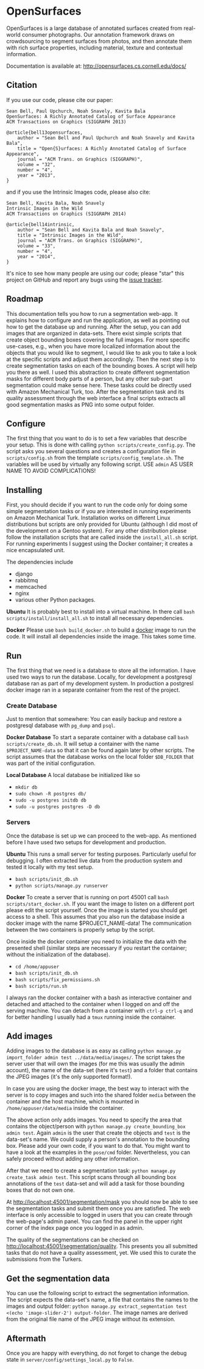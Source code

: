 # OpenSurfaces

OpenSurfaces is a large database of annotated surfaces created from real-world
consumer photographs. Our annotation framework draws on crowdsourcing to
segment surfaces from photos, and then annotate them with rich surface
properties, including material, texture and contextual information.

Documentation is available at: http://opensurfaces.cs.cornell.edu/docs/

## Citation

If you use our code, please cite our paper:

    Sean Bell, Paul Upchurch, Noah Snavely, Kavita Bala
    OpenSurfaces: A Richly Annotated Catalog of Surface Appearance
    ACM Transactions on Graphics (SIGGRAPH 2013)

    @article{bell13opensurfaces,
		author = "Sean Bell and Paul Upchurch and Noah Snavely and Kavita Bala",
		title = "Open{S}urfaces: A Richly Annotated Catalog of Surface Appearance",
		journal = "ACM Trans. on Graphics (SIGGRAPH)",
		volume = "32",
		number = "4",
		year = "2013",
	}

and if you use the Intrinsic Images code, please also cite:

    Sean Bell, Kavita Bala, Noah Snavely
    Intrinsic Images in the Wild
    ACM Transactions on Graphics (SIGGRAPH 2014)

    @article{bell14intrinsic,
		author = "Sean Bell and Kavita Bala and Noah Snavely",
		title = "Intrinsic Images in the Wild",
		journal = "ACM Trans. on Graphics (SIGGRAPH)",
		volume = "33",
		number = "4",
		year = "2014",
	}

It's nice to see how many people are using our code; please "star" this project
on GitHub and report any bugs using the
[issue tracker](https://github.com/seanbell/opensurfaces/issues).

## Roadmap
This documentation tells you how to run a segmentation web-app. It explains how
to configure and run the application, as well as pointing out how to get the
database up and running. After the setup, you can add images that are organized
in data-sets. There exist simple scripts that create object bounding boxes
covering the full images. For more specific use-cases, e.g., when you have more
localized information about the objects that you would like to segment, I would
like to ask you to take a look at the specific scripts and adjust them
accordingly. Then the next step is to create segmentation tasks on each of the
bounding boxes. A script will help you there as well. I used this abstraction to
create different segmentation masks for different body parts of a person, but
any other sub-part segmentation could make sense here. These tasks could be
directly used with Amazon Mechanical Turk, too. After the segmentation task and
its quality assessment through the web interface a final scripts extracts all
good segmentation masks as PNG into some output folder.


## Configure
The first thing that you want to do is to set a few variables that describe your
setup. This is done with calling `python scripts/create_config.py`. The script
asks you several questions and creates a configuration file in
`scripts/config.sh` from the template `scripts/config_template.sh`. The
variables will be used by virtually any following script. USE `admin` AS USER
NAME TO AVOID COMPLICATIONS!

## Installing
First, you should decide if you want to run the code only for doing some simple
segmentation tasks or if you are interested in running experiments on Amazon
Mechanical Turk. Installation works on different Linux distributions but scripts
are only provided for Ubuntu (although I did most of the development on a Gentoo
system). For any other distribution please follow the installation scripts that
are called inside the `install_all.sh` script. For running experiments I suggest
using the Docker container; it creates a nice encapsulated unit.

The dependencies include

- django
- rabbitmq
- memcached
- nginx
- various other Python packages.

**Ubuntu**
It is probably best to install into a virtual machine. In there call `bash
scripts/install/install_all.sh` to install all necessary dependencies.

**Docker**
Please use `bash build_docker.sh` to build a [docker](https://www.docker.com/)
image to run the code. It will install all dependencies inside the image. This
takes some time.

## Run
The first thing that we need is a database to store all the information. I have
used two ways to run the database. Locally, for development a postgresql
database ran as part of my development system. In production a postgresl docker
image ran in a separate container from the rest of the project.

### Create Database
Just to mention that somewhere: You can easily backup and restore a postgresql
database with `pg_dump` and `psql`.

**Docker Database**
To start a separate container with a database call `bash scripts/create_db.sh`.
It will setup a container with the name `$PROJECT_NAME-data` so that it can be
found again later by other scripts. The script assumes that the database works
on the local folder `$DB_FOLDER` that was part of the initial configuration.

**Local Database**
A local database be initialized like so

- `mkdir db`
- `sudo chown -R postgres db/`
- `sudo -u postgres initdb db`
- `sudo -u postgres postgres -D db`

### Servers
Once the database is set up we can proceed to the web-app. As mentioned before I
have used two setups for development and production.

**Ubuntu**
This runs a small server for testing purposes. Particularly useful for
debugging. I often extracted live data from the production system and tested it
locally with my test setup.

- `bash scripts/init_db.sh`
- `python scripts/manage.py runserver`

**Docker**
To create a server that is running on port 45001 call `bash
scripts/start_docker.sh`. If you want the image to listen on a different port
please edit the script yourself. Once the image is started you should get access
to a shell. This assumes that you also run the database inside a docker image
with the name $PROJECT_NAME-data! The communication between the two containers
is properly setup by the script.

Once inside the docker container you need to initialize the data with the
presented shell (similar steps are necessary if you restart the container;
without the initialization of the database).

- `cd /home/appuser`
- `bash scripts/init_db.sh`
- `bash scripts/fix_permissions.sh`
- `bash scripts/run.sh`

I always ran the docker container with a bash as interactive container and
detached and attached to the container when I logged on and off the serving
machine. You can detach from a container with `ctrl-p ctrl-q` and for better
handling I usually had a `tmux` running inside the container.

## Add images
Adding images to the database is as easy as calling `python manage.py
import_folder admin test ../data/media/images/`. The script takes the server
user that will own the images (for me this was usually the admin account), the
name of the data-set (here it's `test`) and a folder that contains the JPEG
images (it's the only supported format!).

In case you are using the docker image, the best way to interact with the server
is to copy images and such into the shared folder `media` between the container
and the host machine, which is mounted in `/home/appuser/data/media` inside the
container.

The above action only adds images. You need to specify the area that contains
the object/person with `python manage.py create_bounding_box admin test`. Again
`admin` is the user that create the objects and `test` is the data-set's name.
We could supply a person's annotation to the bounding box. Please add your own
code, if you want to do that. You might want to have a look at the examples in
the `pose/cmd` folder. Nevertheless, you can safely proceed without adding any
other information.

After that we need to create a segmentation task: `python manage.py
create_task admin test`. This script scans through all bounding box annotations
of the `test` data-set and will add a task for those bounding boxes that do not
own one.

At
[http://localhost:45001/segmentation/mask](http://localhost:45001/segmentation/mask)
you should now be able to see the segmentation tasks and submit them once you
are satisfied. The web interface is only accessible to logged in users that you
can create through the web-page's admin panel. You can find the panel in the
upper right corner of the index page once you logged in as admin.

The quality of the segmentations can be checked on
[http://localhost:45001/segmentation/quality](http://localhost:45001/segmentation/quality).
This presents you all submitted tasks that do not have a quality assessment,
yet. We used this to curate the submissions from the Turkers.

## Get the segmentation data
You can use the following script to extract the segmentation information. The
script expects the data-set's name, a file that contains the names to the images
and output folder: `python manage.py extract_segmentation test <(echo
'image-slider-2') output-folder`. The image names are derived from the original
file name of the JPEG image without its extension.

## Aftermath
Once you are happy with everything, do not forget to change the debug state in
`server/config/settings_local.py` to `False`.
